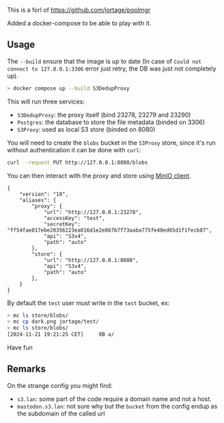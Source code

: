 
This is a forl of https://github.com/jortage/poolmgr

Added a docker-compose to be able to play with it.

## Usage

The `--build` ensure that the image is up to date (In case of `Could not connect to 127.0.0.1:3306` error just retry, the DB was just not completely up).

```bash
> docker compose up --build S3DedupProxy
```

This will run three services:

- `S3DedupProxy`: the proxy itself (bind 23278, 23279 and 23290)
- `Postgres`: the database to store the file metadata (binded on 3306)
- `S3Proxy`: used as local S3 store (binded on 8080)

You will need to create the `blobs` bucket in the `S3Proxy` store, since it's run without authentication it can be done with `curl`:

```bash
curl --request PUT http://127.0.0.1:8080/blobs
```

You can then interact with the proxy and store using [MinIO client](https://min.io/docs/minio/linux/reference/minio-mc.html).

```config
{
    "version": "10",
    "aliases": {
        "proxy": {
            "url": "http://127.0.0.1:23278",
            "accessKey": "test",
            "secretKey": "ff54fae017ebe20356223ea016d1e2e867b7f73aaba775fe48ed65d1f1fecb87",
            "api": "S3v4",
            "path": "auto"
        },
        "store": {
            "url": "http://127.0.0.1:8080",
            "api": "S3v4",
            "path": "auto"
        },
    }
}
```

By default the `test` user must write in the `test` bucket, ex:

```bash
> mc ls store/blobs/
> mc cp dark.png jortage/test/
> mc ls store/blobs/
[2024-11-21 19:21:25 CET]     0B a/
```

Have fun

## Remarks

On the strange config you might find:

- `s3.lan`: some part of the code require a domain name and not a host.
- `mastodon.s3.lan`: not sure why but the `bucket` from the config endup as the subdomain of the called url

